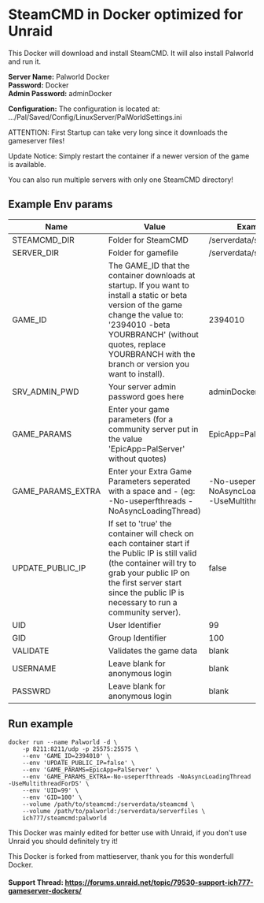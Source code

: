 # SteamCMD in Docker optimized for Unraid
This Docker will download and install SteamCMD. It will also install Palworld and run it.

**Server Name:** Palworld Docker  
**Password:** Docker  
**Admin Password:** adminDocker  

**Configuration:** The configuration is located at: .../Pal/Saved/Config/LinuxServer/PalWorldSettings.ini  

ATTENTION: First Startup can take very long since it downloads the gameserver files!

Update Notice: Simply restart the container if a newer version of the game is available.

You can also run multiple servers with only one SteamCMD directory!

## Example Env params
| Name | Value | Example |
| --- | --- | --- |
| STEAMCMD_DIR | Folder for SteamCMD | /serverdata/steamcmd |
| SERVER_DIR | Folder for gamefile | /serverdata/serverfiles |
| GAME_ID | The GAME_ID that the container downloads at startup. If you want to install a static or beta version of the game change the value to: '2394010 -beta YOURBRANCH' (without quotes, replace YOURBRANCH with the branch or version you want to install). | 2394010 |
| SRV_ADMIN_PWD | Your server admin password goes here | adminDocker |
| GAME_PARAMS | Enter your game parameters (for a community server put in the value 'EpicApp=PalServer' without quotes) | EpicApp=PalServer |
| GAME_PARAMS_EXTRA | Enter your Extra Game Parameters seperated with a space and - (eg: -No-useperfthreads -NoAsyncLoadingThread) | -No-useperfthreads -NoAsyncLoadingThread -UseMultithreadForDS |
| UPDATE_PUBLIC_IP | If set to 'true' the container will check on each container start if the Public IP is still valid (the container will try to grab your public IP on the first server start since the public IP is necessary to run a community server). | false |
| UID | User Identifier | 99 |
| GID | Group Identifier | 100 |
| VALIDATE | Validates the game data | blank |
| USERNAME | Leave blank for anonymous login | blank |
| PASSWRD | Leave blank for anonymous login | blank |

## Run example
```
docker run --name Palworld -d \
	-p 8211:8211/udp -p 25575:25575 \
	--env 'GAME_ID=2394010' \
	--env 'UPDATE_PUBLIC_IP=false' \
	--env 'GAME_PARAMS=EpicApp=PalServer' \
	--env 'GAME_PARAMS_EXTRA=-No-useperfthreads -NoAsyncLoadingThread -UseMultithreadForDS' \
	--env 'UID=99' \
	--env 'GID=100' \
	--volume /path/to/steamcmd:/serverdata/steamcmd \
	--volume /path/to/palworld:/serverdata/serverfiles \
	ich777/steamcmd:palworld
```

This Docker was mainly edited for better use with Unraid, if you don't use Unraid you should definitely try it!

This Docker is forked from mattieserver, thank you for this wonderfull Docker.

#### Support Thread: https://forums.unraid.net/topic/79530-support-ich777-gameserver-dockers/